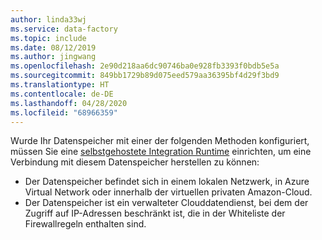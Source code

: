 ```yaml
---
author: linda33wj
ms.service: data-factory
ms.topic: include
ms.date: 08/12/2019
ms.author: jingwang
ms.openlocfilehash: 2e90d218aa6dc90746ba0e928fb3393f0bdb5e5a
ms.sourcegitcommit: 849bb1729b89d075eed579aa36395bf4d29f3bd9
ms.translationtype: HT
ms.contentlocale: de-DE
ms.lasthandoff: 04/28/2020
ms.locfileid: "68966359"
---
```

<!--
    Separate the generic requirement on Self-hosted Integration Runtime set-up from connector articles.
-->
Wurde Ihr Datenspeicher mit einer der folgenden Methoden konfiguriert, müssen Sie eine [selbstgehostete Integration Runtime](../articles/data-factory/create-self-hosted-integration-runtime.md) einrichten, um eine Verbindung mit diesem Datenspeicher herstellen zu können:

- Der Datenspeicher befindet sich in einem lokalen Netzwerk, in Azure Virtual Network oder innerhalb der virtuellen privaten Amazon-Cloud.
- Der Datenspeicher ist ein verwalteter Clouddatendienst, bei dem der Zugriff auf IP-Adressen beschränkt ist, die in der Whiteliste der Firewallregeln enthalten sind.

